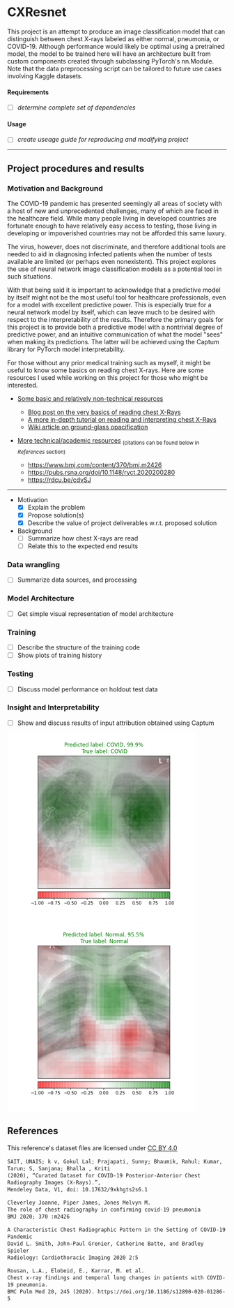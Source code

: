 # CXResnet
This project is an attempt to produce an image classification model that can distinguish between chest X-rays labeled as either normal, pneumonia, or COVID-19. Although performance would likely be optimal using a pretrained model, the model to be trained here will have an architecture built from custom components created through subclassing PyTorch's nn.Module. Note that the data preprocessing script can be tailored to future use cases involving Kaggle datasets.

#### Requirements
- [ ] *determine complete set of dependencies*
#### Usage
- [ ] *create useage guide for reproducing and modifying project* 
* * *
## Project procedures and results
### Motivation and Background
  The COVID-19 pandemic has presented seemingly all areas of society with a host of new and unprecedented challenges, many of which are faced in the healthcare field. While many people living in developed countries are fortunate enough to have relatively easy access to testing, those living in developing or impoverished countries may not be afforded this same luxury.
  
  The virus, however, does not discriminate, and therefore additional tools are needed to aid in diagnosing infected patients when the number of tests available are limited (or perhaps even nonexistent). This project explores the use of neural network image classification models as a potential tool in such situations.
  
  With that being said it is important to acknowledge that a predictive model by itself might not be the most useful tool for healthcare professionals, even for a model with excellent predictive power. This is especially true for a neural network model by itself, which can leave much to be desired with respect to the interpretability of the results. Therefore the primary goals for this project is to provide both a predictive model with a nontrivial degree of predictive power, and an intuitive communication of what the model "sees" when making its predictions. The latter will be achieved using the Captum library for PyTorch model interpretability. 
  
  For those without any prior medical training such as myself, it might be useful to know some basics on reading chest X-rays. Here are some resources I used while working on this project for those who might be interested.
  
- <ins>Some basic and relatively non-technical resources</ins>  
  - [Blog post on the very basics of reading chest X-Rays](https://iem-student.org/how-to-read-chest-x-rays/)
  - [A more in-depth tutorial on reading and interpreting chest X-Rays](https://www.med-ed.virginia.edu/courses/rad/cxr/index.html)
  - [Wiki article on ground-glass opacification](https://radiopaedia.org/articles/ground-glass-opacification-3)
  
- <ins>More technical/academic resources</ins> <sub>(citations can be found below in _References_ section)</sub>
  - https://www.bmj.com/content/370/bmj.m2426
  - https://pubs.rsna.org/doi/10.1148/ryct.2020200280 
  - https://rdcu.be/cdvSJ
- - - 
- Motivation
  - [x] Explain the problem 
  - [x] Propose solution(s)
  - [x] Describe the value of project deliverables w.r.t. proposed solution 
- Background
  - [ ] Summarize how chest X-rays are read
  - [ ] Relate this to the expected end results
### Data wrangling
- [ ] Summarize data sources, and processing
### Model Architecture
- [ ] Get simple visual representation of model architecture
### Training 
- [ ] Describe the structure of the training code
- [ ] Show plots of training history
### Testing
- [ ] Discuss model performance on holdout test data
### Insight and Interpretability
- [ ] Show and discuss results of input attribution obtained using Captum

![alt text](figures/occlusion_attribution_COVID-19_(284).png)
![alt text](figures/occlusion_attribution_Normal_(429).png)


## References
This reference's dataset files are licensed under [CC BY 4.0](https://creativecommons.org/licenses/by/4.0/legalcode)
```
SAIT, UNAIS; k v, Gokul Lal; Prajapati, Sunny; Bhaumik, Rahul; Kumar, Tarun; S, Sanjana; Bhalla , Kriti
(2020), “Curated Dataset for COVID-19 Posterior-Anterior Chest Radiography Images (X-Rays).”,
Mendeley Data, V1, doi: 10.17632/9xkhgts2s6.1
```
```
Cleverley Joanne, Piper James, Jones Melvyn M.
The role of chest radiography in confirming covid-19 pneumonia
BMJ 2020; 370 :m2426
```
```
A Characteristic Chest Radiographic Pattern in the Setting of COVID-19 Pandemic
David L. Smith, John-Paul Grenier, Catherine Batte, and Bradley Spieler
Radiology: Cardiothoracic Imaging 2020 2:5
```
```
Rousan, L.A., Elobeid, E., Karrar, M. et al.
Chest x-ray findings and temporal lung changes in patients with COVID-19 pneumonia.
BMC Pulm Med 20, 245 (2020). https://doi.org/10.1186/s12890-020-01286-5
```


